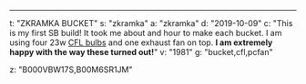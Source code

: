 ---
t: "ZKRAMKA BUCKET"
s: "zkramka"
a: "zkramka"
d: "2019-10-09"
c: "This is my first SB build! It took me about and hour to make each bucket. I am using four 23w <a href='https://amzn.to/3jMfTYw'>CFL bulbs</a> and one exhaust fan on top. <strong>I am extremely happy with the way these turned out!</strong>"
v: "1981"
g: "bucket,cfl,pcfan"

z: "B000VBW17S,B00M6SR1JM"

